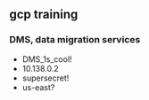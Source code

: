 ## gcp training

### DMS, data migration services
- DMS_1s_cool!
- 10.138.0.2
- supersecret!
- us-east?
